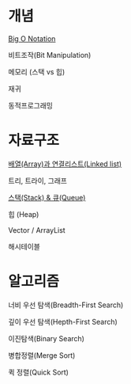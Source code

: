 # 개념

[Big O Notation](https://github.com/linuspark/TIL/blob/master/documents/CS%20Basic/Concept/Big-O-Notation.md)

비트조작(Bit Manipulation)

메모리 (스택 vs 힙)

재귀

동적프로그래밍

# 자료구조

[배열(Array)과 연결리스트(Linked list)](https://github.com/linuspark/TIL/blob/master/documents/CS%20Basic/DataStructure/ArrayAndLinkedList.md)

트리, 트라이, 그래프

[스택(Stack) & 큐(Queue)](https://github.com/linuspark/TIL/blob/master/documents/CS%20Basic/DataStructure/StackAndQueue.md)

힙 (Heap)

Vector / ArrayList

해시테이블

# 알고리즘

너비 우선 탐색(Breadth-First Search)

깊이 우선 탐색(Hepth-First Search)

이진탐색(Binary Search)

병합정렬(Merge Sort)

퀵 정렬(Quick Sort)

